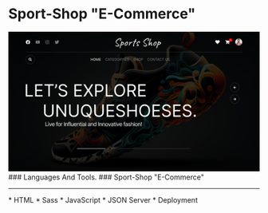 # Sport-Shop "E-Commerce"
<img src="assets/images/github.png"/>
### Languages And Tools.
### Sport-Shop "E-Commerce"
<hr/>
* HTML
* Sass
* JavaScript
* JSON Server
* Deployment

